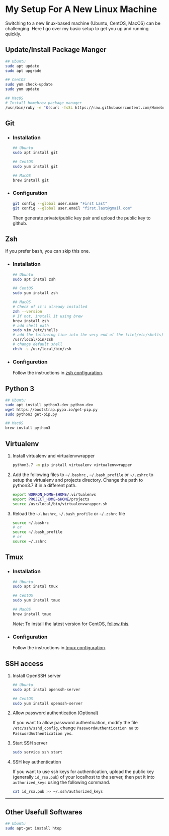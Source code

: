 # My Setup For A New Linux Machine
Switching to a new linux-based machine (Ubuntu, CentOS, MacOS) can be challenging. Here I go over my basic setup to get you up and running quickly.


## Update/Install Package Manger

```bash
## Ubuntu
sudo apt update
sudo apt upgrade

## CentOS
sudo yum check-update
sudo yum update

## MacOS
# Install homebrew package manager
/usr/bin/ruby -e "$(curl -fsSL https://raw.githubusercontent.com/Homebrew/install/master/install)"
```


## Git
- ### Installation
    ```bash
    ## Ubuntu
    sudo apt install git

    ## CentOS
    sudo yum install git

    ## MacOS
    brew install git
    ```
- ### Configuration
    ```bash
    git config --global user.name "First Last"
    git config --global user.email "first.last@gmail.com"
    ```

    Then generate private/public key pair and upload the public key to github.


## Zsh

If you prefer bash, you can skip this one.

- ### Installation
    ```bash
    ## Ubuntu
    sudo apt instal zsh

    ## CentOS
    sudo yum install zsh

    ## MacOS
    # Check of it's already installed
    zsh --version
    # If not, install it using brew
    brew install zsh
    # add shell path
    sudo vim /etc/shells
    # add the following line into the very end of the file(/etc/shells)
    /usr/local/bin/zsh
    # change default shell
    chsh -s /usr/local/bin/zsh
    ```

- ### Configuretion

    Follow the instructions in [zsh configuration](./zsh/README.md).


## Python 3

```bash
## Ubuntu
sudo apt install python3-dev python-dev
wget https://bootstrap.pypa.io/get-pip.py
sudo python3 get-pip.py

## MacOS
brew install python3
```

## Virtualenv

1. Install virtualenv and virtualenvwrapper
    ```bash
    python3.7 -m pip install virtualenv virtualenvwrapper
    ```
1. Add the following files to `~/.bashrc` , `~/.bash_profile` or `~/.zshrc` to setup the virtualenv and projects directory.
 Change the path to python3.7 if in a different path.
    ```zsh
    export WORKON_HOME=$HOME/.virtualenvs
    export PROJECT_HOME=$HOME/projects
    source /usr/local/bin/virtualenvwrapper.sh
    ```
2. Reload the `~/.bashrc`, `~/.bash_profile` or `~/.zshrc` file
    ```zsh
    source ~/.bashrc
    # or
    source ~/.bash_profile
    # or
    source ~/.zshrc

    ```

## Tmux

- ### Installation
    ```bash
    ## Ubuntu
    sudo apt instal tmux
    
    ## CentOS
    sudo yum install tmux
    
    ## MacOS
    brew install tmux
    ```
    *Note*: To install the latest version for CentOS, [follow this](./tmux/README.md).

- ### Configuration
  
  Follow the instructions in [tmux configuration](./tmux/README.md).



## SSH access

1. Install OpenSSH server

    ```bash
    ## Ubuntu
    sudo apt instal openssh-server

    ## CentOS
    sudo yum install openssh-server
    ```

2. Allow password authentication (Optional)

    If you want to allow password authentication, modify the file `/etc/ssh/sshd_config`, change `PasswordAuthentication no` to `PasswordAuthentication yes`.

3. Start SSH server

    ```bash
    sudo service ssh start
    ```

4. SSH key authentication

    If you want to use ssh keys for authentication, upload the public key (generally `id_rsa.pub`) of your localhost to the server, then put it into `authorized_keys` using the following command.

    ```bash
    cat id_rsa.pub >> ~/.ssh/authorized_keys
    ```

---
## Other Usefull Softwares

```bash
## Ubuntu
sudo apt-get install htop
```